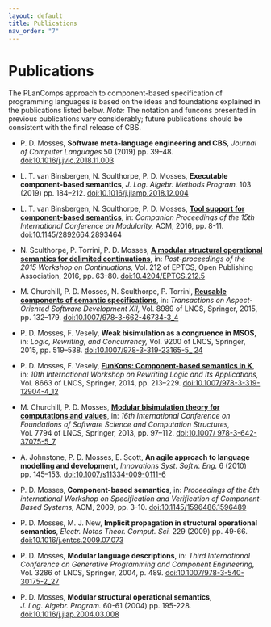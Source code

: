 ```yaml
---
layout: default
title: Publications
nav_order: "7"
---
```


Publications
============

The PLanComps approach to component-based specification of programming
languages is based on the ideas and foundations explained in the publications
listed below. *Note:* The notation and funcons presented in previous publications vary
considerably; future publications should be consistent with the final
release of CBS.

- P. D. Mosses,
  __Software meta-language engineering and CBS__,
  *Journal of Computer Languages* 50 (2019) pp. 39–48.
  [doi:10.1016/j.jvlc.2018.11.003](https://doi.org/10.1016/j.jvlc.2018.11.003)

- L. T. van Binsbergen, N. Sculthorpe, P. D. Mosses,
__Executable component-based semantics__,
  *J. Log. Algebr. Methods Program.* 103 (2019) pp. 184–212.
  [doi:10.1016/j.jlamp.2018.12.004](https://doi.org/10.1016/j.jlamp.2018.12.004)

- L. T. van Binsbergen, N. Sculthorpe, P. D. Mosses,
  __[Tool support for component-based semantics](http://plancomps.org/modularity2016)__,
  in: *Companion Proceedings of the 15th International Conference on Modularity,*
  ACM, 2016, pp. 8-11.
  [doi:10.1145/2892664.2893464](http://dx.doi.org/10.1145/2892664.2893464)

- N. Sculthorpe, P. Torrini, P. D. Mosses,
  __[A modular structural operational semantics for delimited continuations](http://plancomps.org/WoC2016)__,
  in: *Post-proceedings of the 2015 Workshop on Continuations,*
  Vol. 212 of EPTCS, Open Publishing Association, 2016, pp. 63–80.
  [doi:10.4204/EPTCS.212.5](https://doi.org/10.4204/EPTCS.212.5)

- M. Churchill, P. D. Mosses, N. Sculthorpe, P. Torrini,
  __[Reusable components of semantic specifications](http://plancomps.org/taosd2015)__,
  in: *Transactions on Aspect-Oriented Software Development XII,*
  Vol. 8989 of LNCS, Springer, 2015, pp. 132–179.
  [doi:10.1007/978-3-662-46734-3_4](https://doi.org/10.1007/978-3-662-46734-3_4)

- P. D. Mosses, F. Vesely,
  __Weak bisimulation as a congruence in MSOS__,
  in: *Logic, Rewriting, and Concurrency,*
  Vol. 9200 of LNCS, Springer, 2015, pp. 519–538.
  [doi:10.1007/978-3-319-23165-5_ 24](https://doi.org/10.1007/978-3-319-23165-5_24)

- P. D. Mosses, F. Vesely,
  __[FunKons: Component-based semantics in K](http://plancomps.org/funkons-component-based-semantics-in-k)__,
  in: *10th International Workshop on Rewriting Logic and Its Applications,*
  Vol. 8663 of LNCS, Springer, 2014, pp. 213–229.
  [doi:10.1007/978-3-319-12904-4_12](https://doi.org/10.1007/978-3-319-12904-4_12)

- M. Churchill, P. D. Mosses,
  __[Modular bisimulation theory for computations and values](http://plancomps.org/churchill2013a)__,
  in: *16th International Conference on Foundations of Software Science and
  Computation Structures,*
  Vol. 7794 of LNCS, Springer, 2013, pp. 97–112.
  [doi:10.1007/ 978-3-642-37075-5_7](https://doi.org/10.1007/978-3-642-37075-5_7)

- A. Johnstone, P. D. Mosses, E. Scott,
  __An agile approach to language modelling and development,__
  *Innovations Syst. Softw. Eng.* 6 (2010) pp. 145–153.
  [doi:10.1007/s11334-009-0111-6](https://doi.org/10.1007/s11334-009-0111-6)

- P. D. Mosses,
  __Component-based semantics__,
  in: *Proceedings of the 8th international Workshop on Specification and
  Verification of Component-Based Systems,*
  ACM, 2009, pp. 3-10.
  [doi:10.1145/1596486.1596489](https://doi.org/10.1145/1596486.1596489)

- P. D. Mosses, M. J. New,
  __Implicit propagation in structural operational semantics__,
  *Electr. Notes Theor. Comput. Sci.* 229 (2009) pp. 49-66.
  [doi:10.1016/j.entcs.2009.07.073](https://doi.org/10.1016/j.entcs.2009.07.073)

- P. D. Mosses,
  __Modular language descriptions__,
  in: *Third International Conference on Generative Programming and Component Engineering,*
  Vol. 3286 of LNCS, Springer, 2004, p. 489.
  [doi:10.1007/978-3-540-30175-2_27](https://doi.org/10.1007/978-3-540-30175-2_27)

- P. D. Mosses,
  __Modular structural operational semantics__,
  *J. Log. Algebr. Program.* 60-61 (2004) pp. 195-228.
  [doi:10.1016/j.jlap.2004.03.008](https://doi.org/10.1016/j.jlap.2004.03.008)
